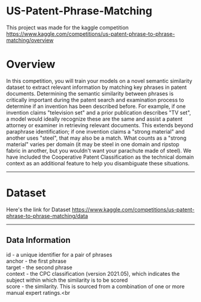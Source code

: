 # US-Patent-Phrase-Matching
This project was made for the kaggle competition https://www.kaggle.com/competitions/us-patent-phrase-to-phrase-matching/overview
# Overview
In this competition, you will train your models on a novel semantic similarity dataset to extract relevant information by matching key phrases in patent documents. Determining the semantic similarity between phrases is critically important during the patent search and examination process to determine if an invention has been described before. For example, if one invention claims "television set" and a prior publication describes "TV set", a model would ideally recognize these are the same and assist a patent attorney or examiner in retrieving relevant documents. This extends beyond paraphrase identification; if one invention claims a "strong material" and another uses "steel", that may also be a match. What counts as a "strong material" varies per domain (it may be steel in one domain and ripstop fabric in another, but you wouldn't want your parachute made of steel). We have included the Cooperative Patent Classification as the technical domain context as an additional feature to help you disambiguate these situations.<hr>
# Dataset 
Here's the link for Dataset https://www.kaggle.com/competitions/us-patent-phrase-to-phrase-matching/data<hr>
## Data Information
id - a unique identifier for a pair of phrases<br>
anchor - the first phrase<br>
target - the second phrase<br>
context - the CPC classification (version 2021.05), which indicates the subject within which the similarity is to be scored<br>
score - the similarity. This is sourced from a combination of one or more manual expert ratings.<br
